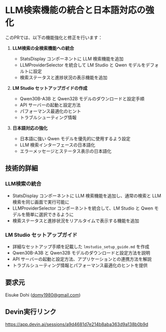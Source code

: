# LLM検索機能の統合と日本語対応の強化

このPRでは、以下の機能強化と修正を行います：

1. **LLM検索の全検索機能への統合**
   - StatsDisplay コンポーネントに LLM 検索機能を追加
   - LLMProviderSelector を統合して LM Studio と Qwen モデルをデフォルトに設定
   - 検索ステータスと進捗状況の表示機能を追加

2. **LM Studio セットアップガイドの作成**
   - Qwen30B-A3B と Qwen32B モデルのダウンロードと設定手順
   - API サーバーの起動と設定方法
   - パフォーマンス最適化のヒント
   - トラブルシューティング情報

3. **日本語対応の強化**
   - 日本語に強い Qwen モデルを優先的に使用するよう設定
   - LLM 検索インターフェースの日本語化
   - エラーメッセージとステータス表示の日本語化

## 技術的詳細

### LLM検索の統合
- StatsDisplay コンポーネントに LLM 検索機能を追加し、通常の検索と LLM 検索を同じ画面で実行可能に
- LLMProviderSelector コンポーネントを統合して、LM Studio と Qwen モデルを簡単に選択できるように
- 検索ステータスと進捗状況をリアルタイムで表示する機能を追加

### LM Studio セットアップガイド
- 詳細なセットアップ手順を記載した `lmstudio_setup_guide.md` を作成
- Qwen30B-A3B と Qwen32B モデルのダウンロードと設定方法を説明
- API サーバーの起動と設定方法、アプリケーションとの連携方法を解説
- トラブルシューティング情報とパフォーマンス最適化のヒントを提供

## 要求元

Eisuke Dohi (domy1980@gmail.com)

## Devin実行リンク

https://app.devin.ai/sessions/a9d4681d7e214b8aba363d9a138b0b9d
